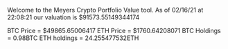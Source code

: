 Welcome to the Meyers Crypto Portfolio Value tool. 
As of 02/16/21 at 22:08:21 our valuation is $91573.55149344174 

BTC Price = $49865.65006417
 ETH Price = $1760.64208071
                  BTC Holdings = 0.98BTC
 ETH holdings = 24.255477532ETH 
